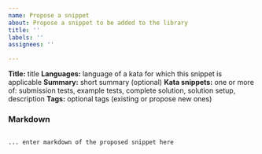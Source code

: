 ```yaml
---
name: Propose a snippet
about: Propose a snippet to be added to the library
title: ''
labels: ''
assignees: ''

---
```


**Title:** title
**Languages:** language of a kata for which this snippet is applicable
**Summary:** short summary (optional)
**Kata snippets:** one or more of: submission tests, example tests, complete solution, solution setup, description
**Tags:** optional tags (existing or propose new ones)

### Markdown

`````text

... enter markdown of the proposed snippet here

`````
